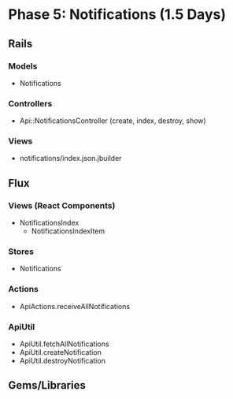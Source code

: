 # Phase 5: Notifications (1.5 Days)

## Rails
### Models
* Notifications

### Controllers
* Api::NotificationsController (create, index, destroy, show)

### Views
* notifications/index.json.jbuilder

## Flux
### Views (React Components)
* NotificationsIndex
  - NotificationsIndexItem

### Stores
* Notifications

### Actions
* ApiActions.receiveAllNotifications

### ApiUtil
* ApiUtil.fetchAllNotifications
* ApiUtil.createNotification
* ApiUtil.destroyNotification

## Gems/Libraries
